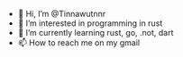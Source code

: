 - 👋 Hi, I’m @Tinnawutnnr
- 👀 I’m interested in programming in rust
- 🌱 I’m currently learning rust, go, .not, dart
- 📫 How to reach me on my gmail

<!---
Tinnawutnnr/Tinnawutnnr is a ✨ special ✨ repository because its `README.md` (this file) appears on your GitHub profile.
You can click the Preview link to take a look at your changes.
--->
